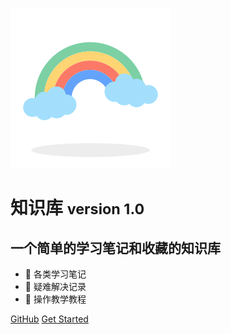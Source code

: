 ![logo](_media/logo_rainbow.svg)

# 知识库  <small>version 1.0</small>

## 一个简单的学习笔记和收藏的知识库

* 📖 各类学习笔记
* 📒 疑难解决记录
* 📓 操作教学教程

[GitHub](https://github.com/errmao/zzw)
[Get Started](README)
